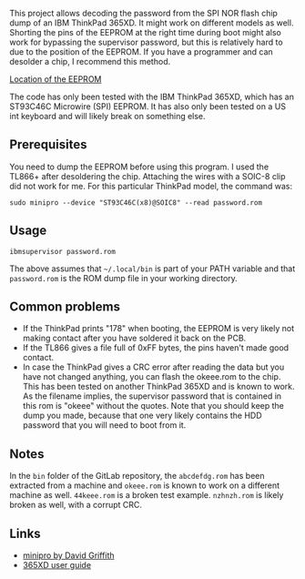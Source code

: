 This project allows decoding the password from the SPI NOR flash chip dump of an IBM ThinkPad 365XD. It might work on different models as well. Shorting the pins of the EEPROM at the right time during boot might also work for bypassing the supervisor password, but this is relatively hard to due to the position of the EEPROM. If you have a programmer and can desolder a chip, I recommend this method.

[Location of the EEPROM](https://web.archive.org/save/https://i.redd.it/qyqta64bwme31.jpg)

The code has only been tested with the IBM ThinkPad 365XD, which has an ST93C46C Microwire (SPI) EEPROM. It has also only been tested on a US int keyboard and will likely break on something else.

## Prerequisites 
You need to dump the EEPROM before using this program. I used the TL866+ after desoldering the chip. Attaching the wires with a SOIC-8 clip did not work for me. For this particular ThinkPad model, the command was:

`sudo minipro --device "ST93C46C(x8)@SOIC8" --read password.rom`

## Usage
```
ibmsupervisor password.rom
```
The above assumes that `~/.local/bin` is part of your PATH variable and that `password.rom` is the ROM dump file in your working directory.

## Common problems
* If the ThinkPad prints "178" when booting, the EEPROM is very likely not making contact after you have soldered it back on the PCB.
* If the TL866 gives a file full of 0xFF bytes, the pins haven't made good contact.
* In case the ThinkPad gives a CRC error after reading the data but you have not changed anything, you can flash the okeee.rom to the chip. This has been tested on another ThinkPad 365XD and is known to work. As the filename implies, the supervisor password that is contained in this rom is "okeee" without the quotes. Note that you should keep the dump you made, because that one very likely contains the HDD password that you will need to boot from it.

## Notes
In the `bin` folder of the GitLab repository, the `abcdefdg.rom` has been extracted from a machine and `okeee.rom` is known to work on a different machine as well. `44keee.rom` is a broken test example. `nzhnzh.rom` is likely broken as well, with a corrupt CRC.

## Links
* [minipro by David Griffith](https://gitlab.com/DavidGriffith/minipro)
* [365XD user guide](https://web.archive.org/web/20161230160352/http://greyghost.mooo.com/pccbbs/mobiles/36xusegd.pdf)
